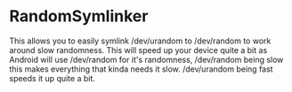 RandomSymlinker
===============

This allows you to easily symlink /dev/urandom to /dev/random to work around slow randomness. This will speed up your device quite a bit as Android will use /dev/random for it's randomness, /dev/random being slow this makes everything that kinda needs it slow. /dev/urandom being fast speeds it up quite a bit.
